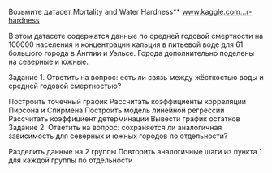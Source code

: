 Возьмите датасет Mortality and Water Hardness**
www.kaggle.com...r-hardness

В этом датасете содержатся данные по средней годовой смертности на
100000 населения и концентрации кальция в питьевой воде для 61
большого города в Англии и Уэльсе. Города дополнительно поделены на
северные и южные.

Задание 1.
Ответить на вопрос: есть ли связь между жёсткостью воды и средней годовой смертностью?

Построить точечный график
Рассчитать коэффициенты корреляции Пирсона и Спирмена
Построить модель линейной регрессии
Рассчитать коэффициент детерминации
Вывести график остатков
Задание 2.
Ответить на вопрос: сохраняется ли аналогичная зависимость для северных и южных городов по отдельности?

Разделить данные на 2 группы
Повторить аналогичные шаги из пункта 1 для каждой группы по отдельности
